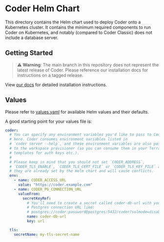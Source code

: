 # Coder Helm Chart

This directory contains the Helm chart used to deploy Coder onto a Kubernetes
cluster. It contains the minimum required components to run Coder on Kubernetes,
and notably (compared to Coder Classic) does not include a database server.

## Getting Started

> ⚠️ **Warning**: The main branch in this repository does not represent the
> latest release of Coder. Please reference our installation docs for
> instructions on a tagged release.

View
[our docs](https://coder.com/docs/coder-oss/latest/install#kubernetes-via-helm)
for detailed installation instructions.

## Values

Please refer to [values.yaml](values.yaml) for available Helm values and their
defaults.

A good starting point for your values file is:

```yaml
coder:
  # You can specify any environment variables you'd like to pass to Coder
  # here. Coder consumes environment variables listed in
  # `coder server --help`, and these environment variables are also passed
  # to the workspace provisioner (so you can consume them in your Terraform
  # templates for auth keys etc.).
  #
  # Please keep in mind that you should not set `CODER_ADDRESS`,
  # `CODER_TLS_ENABLE`, `CODER_TLS_CERT_FILE` or `CODER_TLS_KEY_FILE` as
  # they are already set by the Helm chart and will cause conflicts.
  env:
    - name: CODER_ACCESS_URL
      value: "https://coder.example.com"
    - name: CODER_PG_CONNECTION_URL
      valueFrom:
        secretKeyRef:
          # You'll need to create a secret called coder-db-url with your
          # Postgres connection URL like:
          # postgres://coder:password@postgres:5432/coder?sslmode=disable
          name: coder-db-url
          key: url

  tls:
    secretName: my-tls-secret-name
```
